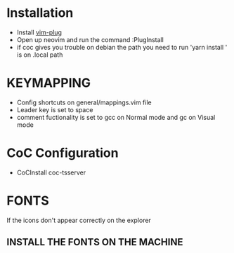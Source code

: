 # Installation
  * Install [vim-plug](https://github.com/junegunn/vim-plug)
  * Open up neovim and run the command :PlugInstall
  * if coc gives you trouble on debian the path you need to run 'yarn install ' is on .local path
      
# KEYMAPPING
  * Config shortcuts on general/mappings.vim file
  * Leader key is set to space
  * comment fuctionality is set to gcc on Normal mode and gc on Visual mode
# CoC Configuration

  * CoCInstall coc-tsserver
# FONTS
If the icons don't appear correctly on the explorer 
## INSTALL THE FONTS ON THE MACHINE


